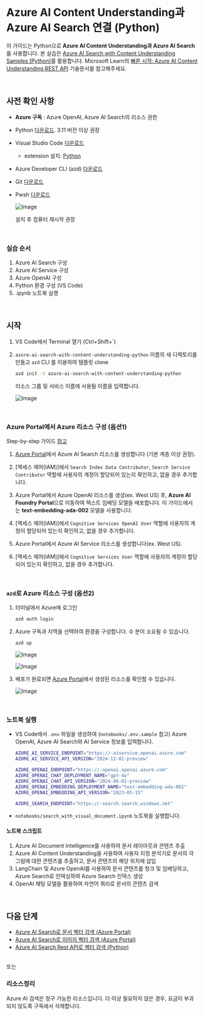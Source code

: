 # Azure AI Content Understanding과 Azure AI Search 연결 (Python)

이 가이드는 Python으로 **Azure AI Content Understanding과 Azure AI Search**를 사용합니다. 본 실습은 [Azure AI Search with Content Understanding Samples (Python)](https://github.com/Azure-Samples/azure-ai-search-with-content-understanding-python/)를 활용합니다. Microsoft Learn의 [빠른 시작: Azure AI Content Understanding REST API](https://learn.microsoft.com/ko-kr/azure/ai-services/content-understanding/quickstart/use-rest-api) 기술문서를 참고해주세요.   

<br/>

## 사전 확인 사항

* **Azure 구독** : Azure OpenAI, Azure AI Search의 리소스 권한

* Python [다운로드](https://www.python.org/downloads/). 3.11 버전 이상 권장
  
* Visual Studio Code [다운로드](https://code.visualstudio.com/download)
  * extension 설치: [Python](https://marketplace.visualstudio.com/items?itemName=ms-python.python) 

* Azure Developer CLI (azd) [다운로드](https://aka.ms/install-azd)

* Git [다운로드](https://git-scm.com/downloads)

* Pwsh [다운로드](https://learn.microsoft.com/en-us/powershell/scripting/install/installing-powershell-on-windows?view=powershell-7.5)
 
  ![Image](https://github.com/user-attachments/assets/77518217-9736-40d0-a66d-06982cde9747)  

  설치 후 컴퓨터 재시작 권장


<br/> 

### 실습 순서
1. Azure AI Search 구성
2. Azure AI Service 구성
3. Azure OpenAI 구성
4. Python 환경 구성 (VS Code) 
5. .ipynb 노트북 실행 


<br/> 

## 시작 

1. VS Code에서 Terminal 열기 (Ctrl+Shift+`)

2. `azure-ai-search-with-content-understanding-python` 이름의 새 디렉토리를 만들고 `azd` CLI 를 이용하여 템플릿 clone

    ```bash 
    azd init -t azure-ai-search-with-content-understanding-python 
    ```

    리소스 그룹 및 서비스 이름에 사용될 이름을 입력합니다. 

    ![Image](https://github.com/user-attachments/assets/d3a4656d-894e-4de2-8fc6-a784e35a6277)
   

<br/> 

### Azure Portal에서 Azure 리소스 구성 (옵션1)   

Step-by-step 가이드 [참고](https://github.com/mnrvacho/ProjectMooModule4/blob/main/1.%20Text%20and%20image%20Vector%20Search%20(Azure%20Portal).md#%EC%8B%9C%EC%9E%91) 

1. [Azure Portal](https://portal.azure.com/)에서 Azure AI Search 리소스를 생성합니다 (기본 계층 이상 권장). 

2. [액세스 제어(IAM)]에서 `Search Index Data Contributor`, `Search Service Contributor` 역할에 사용자의 계정이 할당되어 있는지 확인하고, 없을 경우 추가합니다. 

3. Azure Portal에서 Azure OpenAI 리소스를 생성(ex. West US) 후, **Azure AI Foundry Portal**으로 이동하여 텍스트 임베딩 모델을 배포합니다. 이 가이드에서는 **text-embedding-ada-002** 모델을 사용합니다. 

4. [액세스 제어(IAM)]에서 `Cognitive Services OpenAI User` 역할에 사용자의 계정이 할당되어 있는지 확인하고, 없을 경우 추가합니다.

5. Azure Portal에서 Azure AI Service 리소스를 생성합니다(ex. West US). 

6. [액세스 제어(IAM)]에서 `Cognitive Services User` 역할에 사용자의 계정이 할당되어 있는지 확인하고, 없을 경우 추가합니다.


<br/> 

### `azd`로 Azure 리소스 구성 (옵션2) 


1. 터미널에서 Azure에 로그인

    ```bash
    azd auth login
    ```
 
2. Azure 구독과 지역을 선택하여 환경을 구성합니다. 수 분이 소요될 수 있습니다. 

    ```bash
    azd up 
    ```

    ![Image](https://github.com/user-attachments/assets/6fd36577-234b-4057-96cd-ef5918a0c372) 

    ![Image](https://github.com/user-attachments/assets/ed134af3-b4b1-44d5-a1be-d0f2c27131bc)


3. 배포가 완료되면 [Azure Portal](https://portal.azure.com/)에서 생성된 리소스를 확인할 수 있습니다. 

    ![Image](https://github.com/user-attachments/assets/8a33d188-a8e2-4500-931c-ab39ec3a2be6)
   


<br/> 

### 노트북 실행  

* VS Code에서 `.env` 파일을 생성하여 (`notebooks/.env.sample` 참고) Azure OpenAI, Azure AI Search와 AI Service 정보를 입력합니다.

    ```bash
    AZURE_AI_SERVICE_ENDPOINT="https://-aiservice.openai.azure.com"
    AZURE_AI_SERVICE_API_VERSION="2024-12-01-preview"
    
    AZURE_OPENAI_ENDPOINT="https://-openai.openai.azure.com"
    AZURE_OPENAI_CHAT_DEPLOYMENT_NAME="gpt-4o"
    AZURE_OPENAI_CHAT_API_VERSION="2024-08-01-preview"
    AZURE_OPENAI_EMBEDDING_DEPLOYMENT_NAME="text-embedding-ada-002"
    AZURE_OPENAI_EMBEDDING_API_VERSION="2023-05-15"
    
    AZURE_SEARCH_ENDPOINT="https://-search.search.windows.net" 
    ```

    
* `notebooks/search_with_visual_document.ipynb` 노트북을 실행합니다.

#### 노트북 스크립트 

1. Azure AI Document Intelligence를 사용하여 문서 레이아웃과 콘텐츠 추출
2. Azure AI Content Understanding을 사용하여 사용자 지정 분석기로 문서의 각 그림에 대한 콘텐츠를 추출하고, 문서 콘텐츠의 해당 위치에 삽입
3. LangChain 및 Azure OpenAI를 사용하여 문서 콘텐츠를 청크 및 임베딩하고, Azure Search로 인덱싱하여 Azure Search 인덱스 생성
4. OpenAI 채팅 모델을 활용하여 자연어 쿼리로 문서의 콘텐츠 검색


<br/> 


## 다음 단계 

* [Azure AI Search로 문서 벡터 검색 (Azure Portal)](https://github.com/mnrvacho/ProjectMooModule4/blob/main/1-1.%20Vector%20Search%20(Document)%20-%20Azure%20Portal.md)
* [Azure AI Search로 이미지 벡터 검색 (Azure Portal)](https://github.com/mnrvacho/ProjectMooModule4/blob/main/1-2.%20Vector%20Search%20(Image)%20-%20Azure%20Portal%20.md)
* [Azure AI Search Rest API로 벡터 검색 (Python)](https://github.com/mnrvacho/ProjectMooModule4/blob/main/2.%20Vector%20Search%20-%20Rest%20API.md)


<br/> 
또는 

### 리소스정리
Azure AI 검색은 청구 가능한 리소스입니다. 더 이상 필요하지 않은 경우, 요금이 부과되지 않도록 구독에서 삭제합니다.


<br/> 
